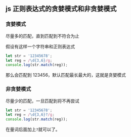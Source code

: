 ## js 正则表达式的贪婪模式和非贪婪模式

### 贪婪模式

尽量多的匹配，直到匹配到不符合为止

假设有这样一个字符串和正则表达式
```javascript
let str = '12345678';
let reg = /\d{3,6}/g;
console.log(str.match(reg));
```
那么会匹配到 123456，默认匹配最长最大的，这就是贪婪模式

### 非贪婪模式

尽量少的匹配，一旦匹配到将不再尝试

``` javascript
let str = '12345678';
let reg = /\d{3,6}?/g;
console.log(str.match(reg));
```
在量词后面加上`?`就可以了。